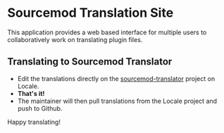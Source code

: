 # Sourcemod Translation Site

This application provides a web based interface for multiple users to collaboratively work on translating plugin files.

## Translating to Sourcemod Translator

- Edit the translations directly on the [sourcemod-translator](http://www.localeapp.com/projects/public?search=sourcemod-translator) project on Locale.
- **That's it!**
- The maintainer will then pull translations from the Locale project and push to Github.

Happy translating!

